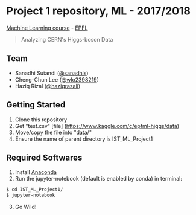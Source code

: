 # Project 1 repository, ML - 2017/2018

[Machine Learning course](https://github.com/epfml/ML_course) - [EPFL](http://epfl.ch)

> Analyzing CERN's Higgs-boson Data

## Team

- Sanadhi Sutandi ([@sanadhis](https://github.com/sanadhis))
- Cheng-Chun Lee ([@wlo2398219](https://github.com/wlo2398219))
- Haziq Rizal ([@haziqrazali](https://github.com/haziqrazali))

## Getting Started
1. Clone this repository
2. Get "test.csv" [file] (https://www.kaggle.com/c/epfml-higgs/data)
3. Move/copy the file into "data/"
4. Ensure the name of parent directory is IST_ML_Project1

## Required Softwares
1. Install [Anaconda](https://www.continuum.io/downloads)
2. Run the jupyter-notebook (default is enabled by conda) in terminal:

  ```bash
  $ cd IST_ML_Project1/
  $ jupyter-notebook
  ```

3. Go Wild!